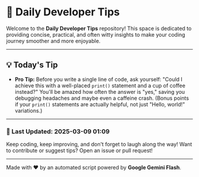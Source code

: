 
# 🌟 Daily Developer Tips

Welcome to the **Daily Developer Tips** repository! This space is dedicated to providing concise, practical, and often witty insights to make your coding journey smoother and more enjoyable.

---

## 💡 Today's Tip

- **Pro Tip:**  Before you write a single line of code,  ask yourself: "Could I achieve this with a well-placed `print()` statement and a cup of coffee instead?"  You'll be amazed how often the answer is "yes," saving you debugging headaches and maybe even a caffeine crash.  (Bonus points if your `print()` statements are actually helpful, not just "Hello, world!" variations.)

---

### 📅 Last Updated: 2025-03-09 01:09

Keep coding, keep improving, and don't forget to laugh along the way! Want to contribute or suggest tips? Open an issue or pull request!

---

Made with ❤️ by an automated script powered by **Google Gemini Flash**.
